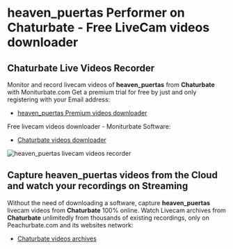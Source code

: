 # heaven_puertas Performer on Chaturbate - Free LiveCam videos downloader

## Chaturbate Live Videos Recorder

Monitor and record livecam videos of **heaven_puertas** from **Chaturbate** with Moniturbate.com
Get a premium trial for free by just and only registering with your Email address:
* [heaven_puertas Premium videos downloader](https://moniturbate.com/request-demo-licence-key.html)

Free livecam videos downloader - Moniturbate Software:
* [Chaturbate videos downloader](https://moniturbate.com/moniturbate-download-software.html)

![heaven_puertas livecam videos recorder](https://peachurnet.com/templates/moniturbate-software.png)


## Capture heaven_puertas videos from the Cloud and watch your recordings on Streaming

Without the need of downloading a software, capture **heaven_puertas** livecam videos from **Chaturbate** 100% online.
Watch Livecam archives from **Chaturbate** unlimitedly from thousands of existing recordings, only on Peachurbate.com and its websites network:
* [Chaturbate videos archives](https://peachurnet.com/)